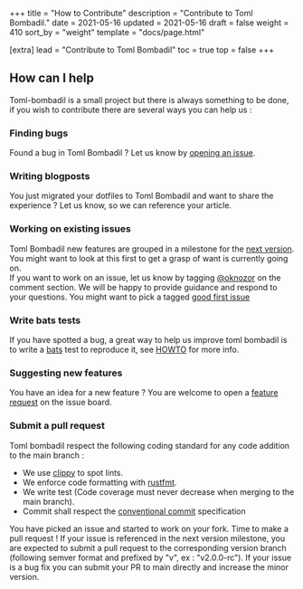 +++
title = "How to Contribute"
description = "Contribute to Toml Bombadil."
date = 2021-05-16
updated = 2021-05-16
draft = false
weight = 410
sort_by = "weight"
template = "docs/page.html"

[extra]
lead = "Contribute to Toml Bombadil"
toc = true
top = false
+++

## How can I help

Toml-bombadil is a small project but there is always something to be done, if you wish to contribute there are
several ways you can help us :
 
### Finding bugs

  Found a bug in Toml Bombadil ? Let us know by [opening an issue](https://github.com/oknozor/toml-bombadil/issues/new?assignees=oknozor&labels=bug&template=bug_report.md&title=%5BBUG%5D%5B).

### Writing blogposts

  You just migrated your dotfiles to Toml Bombadil and want to share the experience ? Let us know, so we can reference your article.

### Working on existing issues 

  Toml Bombadil new features are grouped in a milestone for the [next version](https://github.com/oknozor/toml-bombadil/milestones).
  You might want to look at this first to get a grasp of want is currently going on.   
  If you want to work on an issue, let us know by tagging [@oknozor](https://github.com/oknozor) on the comment section.
  We will be happy to provide guidance and respond to your questions.
  You might want to pick a tagged [good first issue](https://github.com/oknozor/toml-bombadil/issues?q=is%3Aissue+is%3Aopen+label%3A%22good+first+issue%22)

### Write bats tests
  If you have spotted a bug, a great way to help us improve toml bombadil is to write a
  [bats](https://bats-core.readthedocs.io/en/latest/) test to reproduce it, see [HOWTO](bats-tests/HOWTO.md) for more info.

### Suggesting new features

  You have an idea for a new feature ? You are welcome to open a [feature request](https://github.com/oknozor/toml-bombadil/issues/new?assignees=oknozor&labels=enhancement&template=feature_request.md&title=%5BFEATURE%5D)
  on the issue board.

### Submit a pull request

Toml bombadil respect the following coding standard for any code addition to the main branch :
- We use [clippy](https://github.com/rust-lang/rust-clippy) to spot lints.
- We enforce code formatting with [rustfmt](https://github.com/rust-lang/rustfmt).
- We write test (Code coverage must never decrease when merging to the main branch).
- Commit shall respect the [conventional commit](https://www.conventionalcommits.org/en/v1.0.0/) specification

You have picked an issue and started to work on your fork. Time to make a pull request !
If your issue is referenced in the next version milestone, you are expected to submit a pull request to the corresponding
version branch (following semver format and prefixed by "v", ex : "v2.0.0-rc").
If your issue is a bug fix you can submit your PR to main directly and increase the minor version. 


